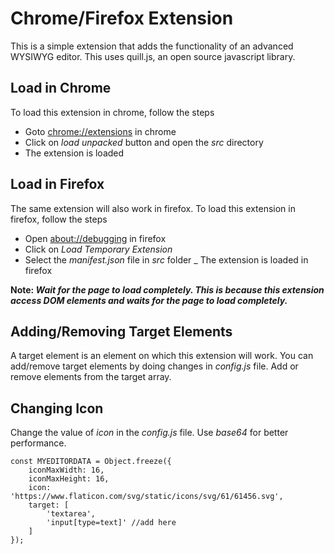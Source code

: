 # Chrome/Firefox Extension

This is a simple extension that adds the functionality of an advanced WYSIWYG editor. This uses quill.js, an open source javascript library.

## Load in Chrome

To load this extension in chrome, follow the steps

- Goto [chrome://extensions](chrome://extensions) in chrome
- Click on _load unpacked_ button and open the _src_ directory
- The extension is loaded

## Load in Firefox

The same extension will also work in firefox. To load this extension in firefox, follow the steps

- Open [about://debugging](about://debugging) in firefox
- Click on _Load Temporary Extension_
- Select the _manifest.json_ file in _src_ folder
_ The extension is loaded in firefox

**Note: _Wait for the page to load completely. This is because this extension access DOM elements and waits for the page to load completely._**

## Adding/Removing Target Elements

A target element is an element on which this extension will work. You can add/remove target elements by doing changes in _config.js_ file. Add or remove elements from the target array.

## Changing Icon

Change the value of _icon_ in the _config.js_ file. Use _base64_ for better performance.

```
const MYEDITORDATA = Object.freeze({
    iconMaxWidth: 16,
    iconMaxHeight: 16,
    icon: 'https://www.flaticon.com/svg/static/icons/svg/61/61456.svg',
    target: [
        'textarea',
        'input[type=text]' //add here
    ]
});
```